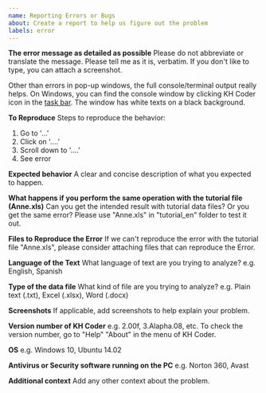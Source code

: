 ```yaml
---
name: Reporting Errors or Bugs
about: Create a report to help us figure out the problem
labels: error
---
```


<!-- Please edit the following template. -->

**The error message as detailed as possible**
Please do not abbreviate or translate the message. Please tell me as it is, verbatim. If you don't like to type, you can attach a screenshot.

Other than errors in pop-up windows, the full console/terminal output really helps. On Windows, you can find the console window by clicking KH Coder icon in the [task bar](https://en.wikipedia.org/wiki/Taskbar#Microsoft_Windows). The window has white texts on a black background.

**To Reproduce**
Steps to reproduce the behavior:
1. Go to '...'
2. Click on '....'
3. Scroll down to '....'
4. See error

**Expected behavior**
A clear and concise description of what you expected to happen.

**What happens if you perform the same operation with the tutorial file (Anne.xls)**
Can you get the intended result with tutorial data files? Or you get the same error? Please use "Anne.xls" in "tutorial_en" folder to test it out.

**Files to Reproduce the Error**
If we can't reproduce the error with the tutorial file "Anne.xls", please consider attaching files that can reproduce the Error.

**Language of the Text**
What language of text are you trying to analyze?
e.g. English, Spanish

**Type of the data file**
What kind of file are you trying to analyze?
e.g. Plain text (.txt), Excel (.xlsx), Word (.docx)

**Screenshots**
If applicable, add screenshots to help explain your problem.

**Version number of KH Coder**
e.g. 2.00f, 3.Alapha.08, etc. To check the version number, go to "Help" "About" in the menu of KH Coder.

**OS**
e.g. Windows 10, Ubuntu 14.02

**Antivirus or Security software running on the PC**
e.g. Norton 360, Avast

**Additional context**
Add any other context about the problem.
